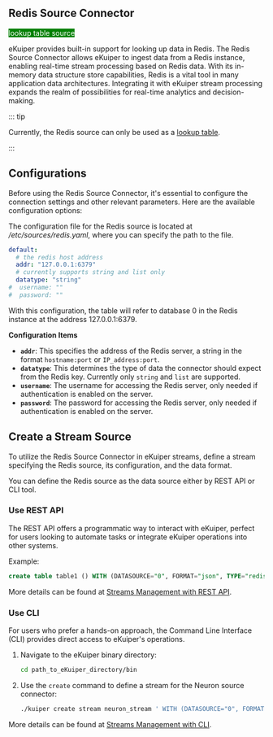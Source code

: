 ## Redis Source Connector

<span style="background:green;color:white">lookup table source</span>

eKuiper provides built-in support for looking up data in Redis. The Redis Source Connector allows eKuiper to ingest data from a Redis instance, enabling real-time stream processing based on Redis data. With its in-memory data structure store capabilities, Redis is a vital tool in many application data architectures. Integrating it with eKuiper stream processing expands the realm of possibilities for real-time analytics and decision-making.

::: tip

Currently, the Redis source can only be used as a [lookup table](../../tables/lookup.md).

:::

## Configurations

Before using the Redis Source Connector, it's essential to configure the connection settings and other relevant parameters. Here are the available configuration options:

The configuration file for the Redis source is located at */etc/sources/redis.yaml*, where you can specify the path to the file.

```yaml
default:
  # the redis host address
  addr: "127.0.0.1:6379"
  # currently supports string and list only
  datatype: "string"
#  username: ""
#  password: ""
```

With this configuration, the table will refer to database 0 in the Redis instance at the address 127.0.0.1:6379.

**Configuration Items**

- **`addr`**: This specifies the address of the Redis server, a string in the format `hostname:port` or `IP_address:port`.
- **`datatype`**: This determines the type of data the connector should expect from the Redis key. Currently only `string` and `list` are supported.
- **`username`**: The username for accessing the Redis server, only needed if authentication is enabled on the server.
- **`password`**: The password for accessing the Redis server, only needed if authentication is enabled on the server.

## Create a Stream Source

To utilize the Redis Source Connector in eKuiper streams, define a stream specifying the Redis source, its configuration, and the data format.

You can define the Redis source as the data source either by REST API or CLI tool.

### Use REST API

The REST API offers a programmatic way to interact with eKuiper, perfect for users looking to automate tasks or integrate eKuiper operations into other systems.

Example:

```sql
create table table1 () WITH (DATASOURCE="0", FORMAT="json", TYPE="redis", KIND="lookup");
```

More details can be found at [Streams Management with REST API](../../../api/restapi/streams.md).

### Use CLI

For users who prefer a hands-on approach, the Command Line Interface (CLI) provides direct access to eKuiper's operations.

1. Navigate to the eKuiper binary directory:

   ```bash
   cd path_to_eKuiper_directory/bin
   ```

2. Use the `create` command to define a stream for the Neuron source connector: <!--命令需要再看一下-->

   ```bash
   ./kuiper create stream neuron_stream ' WITH (DATASOURCE="0", FORMAT="json", TYPE="redis", KIND="lookup")'
   ```

More details can be found at [Streams Management with CLI](../../../api/cli/streams.md).

